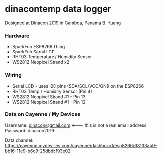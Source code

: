 # dinacontemp data logger

Designed at Dinacon 2019 in Gamboa, Panama 
B. Huang

### Hardware
* SparkFun ESP8266 Thing
* SparkFun Serial LCD
* RHT03 Temperature / Humidity Sensor
* WS2812 Neopixel Strand x2

### Wiring
* Serial LCD - uses I2C pins (SDA/SCL/VCC/GND on the ESP8266
* RHT03 Temp / Humidity Sensor (Pin 4)
* WS2812 Neopixel Strand #1 - Pin 13
* WS2812 Neopixel Strand #1 - Pin 12

### Data on Cayenne / My Devices
Username: dinacon@gmail.com  <--- this is not a real email address
Password: dinacon2019 

Data channel: https://cayenne.mydevices.com/cayenne/dashboard/esp8266/63133ab0-bb16-11e9-b6c9-25dbdbf93e02
